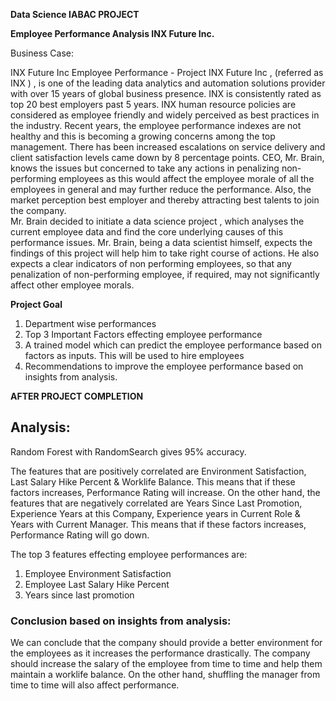 **Data Science IABAC PROJECT**

**Employee Performance Analysis 
INX Future Inc.**

Business Case:

INX Future Inc Employee Performance -  Project 
INX Future Inc , (referred as INX ) , is one of the leading data analytics and automation solutions provider 
with over 15 years of global business presence. INX is consistently rated as top 20 best employers past 5 
years. INX human resource policies are considered as employee friendly and widely perceived as best 
practices in the industry. 
Recent years, the employee performance indexes are not healthy and this is becoming a growing 
concerns among the top management. There has been increased escalations on service delivery and 
client satisfaction levels came down by 8 percentage points. 
CEO, Mr. Brain, knows the issues but concerned to take any actions in penalizing non-performing 
employees as this would affect the employee morale of all the employees in general and may further 
reduce the performance. Also, the market perception best employer and thereby attracting best talents 
to join the company.  
Mr. Brain decided to initiate a data science project , which analyses the current employee data and find 
the core underlying causes of this performance issues. Mr. Brain, being a data scientist himself, expects 
the findings of this project will help him to take right course of actions. He also expects a clear indicators 
of non performing employees, so that any penalization  of non-performing employee, if required, may 
not significantly affect other employee morals.

**Project Goal**

1. Department wise performances 
2. Top 3 Important Factors effecting employee performance 
3. A trained model which can predict the employee performance based on factors as inputs. This 
will be used to hire employees 
4. Recommendations to improve the employee performance based on insights from analysis.

**AFTER PROJECT COMPLETION**

## Analysis:

Random Forest with RandomSearch gives 95% accuracy.

The features that are positively correlated are Environment Satisfaction, Last Salary Hike Percent & Worklife Balance. This means that if these factors increases, Performance Rating will increase. On the other hand, the features that are negatively correlated are Years Since Last Promotion, Experience Years at this Company, Experience years in Current Role & Years with Current Manager. This means that if these factors increases, Performance Rating will go down.

The top 3 features effecting employee performances are: 
1) Employee Environment Satisfaction 
2) Employee Last Salary Hike Percent 
3) Years since last promotion

### Conclusion based on insights from analysis:

We can conclude that the company should provide a better environment for the employees as it increases the performance drastically. The company should increase the salary of the employee from time to time and help them maintain a worklife balance. On the other hand, shuffling the manager from time to time will also affect performance.

